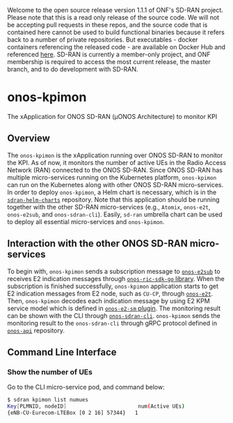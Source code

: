 Welcome to the open source release version 1.1.1 of ONF's SD-RAN project. Please note that this is a read only release of the source code. We will not be accepting pull requests in these repos, and the source code that is contained here cannot be used to build functional binaries because it refers back to a number of private repositories. But executables - docker containers referencing the released code - are available on Docker Hub and referenced [here](https://wiki.opennetworking.org/display/COM/SD-RAN+1.1+Release).  SD-RAN is currently a member-only project, and ONF membership is required to access the most current release, the master branch, and to do development with SD-RAN.

# onos-kpimon
The xApplication for ONOS SD-RAN (µONOS Architecture) to monitor KPI

## Overview
The `onos-kpimon` is the xApplication running over ONOS SD-RAN to monitor the KPI.
As of now, it monitors the number of active UEs in the Radio Access Network (RAN) connected to the ONOS SD-RAN.
Since ONOS SD-RAN has multiple micro-services running on the Kubernetes platform, `onos-kpimon` can run on the Kubernetes along with other ONOS SD-RAN micro-services.
In order to deploy `onos-kpimon`, a Helm chart is necessary, which is in the [`sdran-helm-charts`](https://github.com/onosproject/sdran-helm-charts) repository.
Note that this application should be running together with the other SD-RAN micro-services (e.g., `Atomix`, `onos-e2t`, `onos-e2sub`, and `onos-sdran-cli`).
Easily, `sd-ran` umbrella chart can be used to deploy all essential micro-services and `onos-kpimon`. 

## Interaction with the other ONOS SD-RAN micro-services
To begin with, `onos-kpimon` sends a subscription message to [`onos-e2sub`](https://github.com/onosproject/onos-e2sub) to receives E2 indication messages through [`onos-ric-sdk-go` library](https://github.com/onosproject/onos-ric-sdk-go).
When the subscription is finished successfully, `onos-kpimon` application starts to get E2 indication messages from E2 node, such as `CU-CP`, through [`onos-e2t`](https://github.com/onosproject/onos-e2t).
Then, `onos-kpimon` decodes each indication message by using E2 KPM service model which is defined in [`onos-e2-sm` plugin](https://github.com/onosproject/onos-e2-sm).
The monitoring result can be shown with the CLI through [`onos-sdran-cli`](https://github.com/onosproject/onos-cli).
`onos-kpimon` sends the monitoring result to the `onos-sdran-cli` through gRPC protocol defined in [`onos-api`](https://github.com/onosproject/onos-api) repository.

## Command Line Interface
### Show the number of UEs
Go to the CLI micro-service pod, and command below:
```bash
$ sdran kpimon list numues
Key[PLMNID, nodeID]                       num(Active UEs)
{eNB-CU-Eurecom-LTEBox [0 2 16] 57344}   1
```
